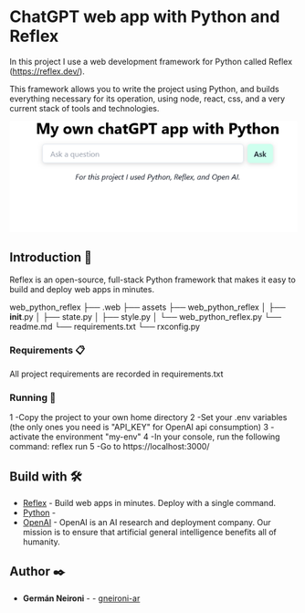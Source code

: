 # ChatGPT web app with Python and Reflex

In this project I use a web development framework for Python called Reflex (https://reflex.dev/).

This framework allows you to write the project using Python, and builds everything necessary for its operation, using node, react, css, and a very current stack of tools and technologies. 


![Alt text](image.png)

## Introduction 🚀

Reflex is an open-source, full-stack Python framework that makes it easy to build and deploy web apps in minutes. 

web_python_reflex
├── .web
├── assets
├── web_python_reflex
│   ├── __init__.py
│   ├── state.py
│   ├── style.py
│   └── web_python_reflex.py
└── readme.md
└── requirements.txt
└── rxconfig.py

### Requirements 📋

All project requirements are recorded in requirements.txt


### Running 🔧

1 -Copy the project to your own home directory
2 -Set your .env variables (the only ones you need is "API_KEY" for OpenAI api consumption)
3 -activate the environment "my-env"
4 -In your console, run the following command: reflex run
5 -Go to https://localhost:3000/


## Build with 🛠️

* [Reflex](https://reflex.dev/) - Build web apps in minutes. Deploy with a single command.
* [Python](https://www.python.org/) - 
* [OpenAI](https://openai.com/) - OpenAI is an AI research and deployment company. Our mission is to ensure that artificial general intelligence benefits all of humanity.



## Author ✒️

* **Germán Neironi** - - [gneironi-ar](https://github.com/gneironi-ar)


